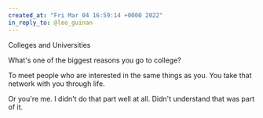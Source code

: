 ```yaml
---
created_at: "Fri Mar 04 16:59:14 +0000 2022"
in_reply_to: @leo_guinan
---
```


Colleges and Universities

What's one of the biggest reasons you go to college?

To meet people who are interested in the same things as you. You take that network with you through life. 

Or you're me. I didn't do that part well at all. Didn't understand that was part of it.